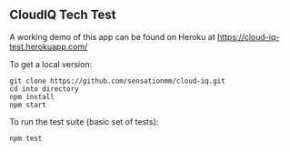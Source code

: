 ## CloudIQ Tech Test

A working demo of this app can be found on Heroku at https://cloud-iq-test.herokuapp.com/

To get a local version:
```
git clone https://github.com/sensationmm/cloud-iq.git
cd into directory
npm install
npm start
```

To run the test suite (basic set of tests):
```
npm test
```